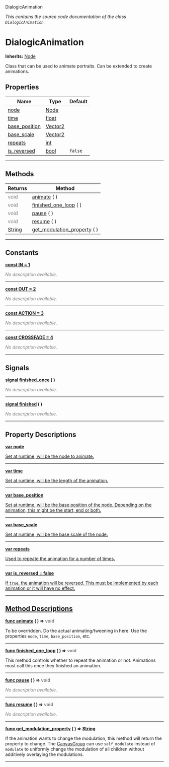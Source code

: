 
<div class="header-banner purple">
<div class="header-label purple">DialogicAnimation</div>
</div>

*This contains the source code documentation of the class `DialogicAnimation`.*
        
# DialogicAnimation
**Inherits:** [Node](https://docs.godotengine.org/en/latest/classes/class_node.html#class-node)

Class that can be used to animate portraits. Can be extended to create animations.
## Properties
Name | Type | Default 
--- | --- | --- 
[<span class="hljs-title">node</span>](#property-node) | [Node](https://docs.godotengine.org/en/latest/classes/class_node.html#class-node) |   
[<span class="hljs-title">time</span>](#property-time) | [float](https://docs.godotengine.org/en/latest/classes/class_float.html#class-float) |   
[<span class="hljs-title">base_position</span>](#property-base_position) | [Vector2](https://docs.godotengine.org/en/latest/classes/class_vector2.html#class-vector2) |   
[<span class="hljs-title">base_scale</span>](#property-base_scale) | [Vector2](https://docs.godotengine.org/en/latest/classes/class_vector2.html#class-vector2) |   
[<span class="hljs-title">repeats</span>](#property-repeats) | [int](https://docs.godotengine.org/en/latest/classes/class_int.html#class-int) |   
[<span class="hljs-title">is_reversed</span>](#property-is_reversed) | [bool](https://docs.godotengine.org/en/latest/classes/class_bool.html#class-bool) |  `false` 
--- 

## Methods
Returns | Method 
--- | --- 
<span style = "color: gray">void</span> | [<span class="hljs-title">animate</span>](#method-animate) ( ) 
<span style = "color: gray">void</span> | [<span class="hljs-title">finished_one_loop</span>](#method-finished_one_loop) ( ) 
<span style = "color: gray">void</span> | [<span class="hljs-title">pause</span>](#method-pause) ( ) 
<span style = "color: gray">void</span> | [<span class="hljs-title">resume</span>](#method-resume) ( ) 
<span class="hljs-attribute">[String](https://docs.godotengine.org/en/latest/classes/class_string.html#class-string)</span> | [<span class="hljs-title">get_modulation_property</span>](#method-get_modulation_property) ( ) 
--- 
## Constants


<a class="header" id="constant-IN" href="#constant-IN">**<span class="hljs-attribute">const</span> <span class="hljs-title">IN</span><span class="hljs-comment"> = 1</span>**</a>



 <span style = "color: gray">*No description available.*</span> 

---


<a class="header" id="constant-OUT" href="#constant-OUT">**<span class="hljs-attribute">const</span> <span class="hljs-title">OUT</span><span class="hljs-comment"> = 2</span>**</a>



 <span style = "color: gray">*No description available.*</span> 

---


<a class="header" id="constant-ACTION" href="#constant-ACTION">**<span class="hljs-attribute">const</span> <span class="hljs-title">ACTION</span><span class="hljs-comment"> = 3</span>**</a>



 <span style = "color: gray">*No description available.*</span> 

---


<a class="header" id="constant-CROSSFADE" href="#constant-CROSSFADE">**<span class="hljs-attribute">const</span> <span class="hljs-title">CROSSFADE</span><span class="hljs-comment"> = 4</span>**</a>



 <span style = "color: gray">*No description available.*</span> 

---

## Signals


<a class="header" id="signal-finished_once" href="#signal-finished_once">**<span class="hljs-attribute">signal</span> [<span class="hljs-title">finished_once</span>](#signal-finished_once) ( )** </a>



 <span style = "color: gray">*No description available.*</span> 

---



<a class="header" id="signal-finished" href="#signal-finished">**<span class="hljs-attribute">signal</span> [<span class="hljs-title">finished</span>](#signal-finished) ( )** </a>



 <span style = "color: gray">*No description available.*</span> 

---

## Property Descriptions



<a class="header" id="property-node" href="#property-node">**<span class="hljs-attribute">var</span> <span class="hljs-title">node</span>** 



Set at runtime, will be the node to animate.

---



<a class="header" id="property-time" href="#property-time">**<span class="hljs-attribute">var</span> <span class="hljs-title">time</span>** 



Set at runtime, will be the length of the animation.

---



<a class="header" id="property-base_position" href="#property-base_position">**<span class="hljs-attribute">var</span> <span class="hljs-title">base_position</span>** 



Set at runtime, will be the base position of the node. Depending on the animation, this might be the start, end or both.

---



<a class="header" id="property-base_scale" href="#property-base_scale">**<span class="hljs-attribute">var</span> <span class="hljs-title">base_scale</span>** 



Set at runtime, will be the base scale of the node.

---



<a class="header" id="property-repeats" href="#property-repeats">**<span class="hljs-attribute">var</span> <span class="hljs-title">repeats</span>** 



Used to repeate the animation for a number of times.

---



<a class="header" id="property-is_reversed" href="#property-is_reversed">**<span class="hljs-attribute">var</span> <span class="hljs-title">is_reversed</span> <span style = "color: gray"> = </span> false** 



If `true`, the animation will be reversed. This must be implemented by each animation or it will have no effect.

---

## Method Descriptions



<a class="header" id="method-animate" href="#method-animate">**<span class="hljs-attribute">func</span> [<span class="hljs-title">animate</span>](#method-animate) ( )</a>  ⇒ <span style = "color: gray">void</span>** 



To be overridden. Do the actual animating/tweening in here. Use the properties `node`, `time`, `base_position`, etc.

---



<a class="header" id="method-finished_one_loop" href="#method-finished_one_loop">**<span class="hljs-attribute">func</span> [<span class="hljs-title">finished_one_loop</span>](#method-finished_one_loop) ( )</a>  ⇒ <span style = "color: gray">void</span>** 



This method controls whether to repeat the animation or not. Animations must call this once they finished an animation.

---



<a class="header" id="method-pause" href="#method-pause">**<span class="hljs-attribute">func</span> [<span class="hljs-title">pause</span>](#method-pause) ( )</a>  ⇒ <span style = "color: gray">void</span>** 



 <span style = "color: gray">*No description available.*</span> 

---



<a class="header" id="method-resume" href="#method-resume">**<span class="hljs-attribute">func</span> [<span class="hljs-title">resume</span>](#method-resume) ( )</a>  ⇒ <span style = "color: gray">void</span>** 



 <span style = "color: gray">*No description available.*</span> 

---



<a class="header" id="method-get_modulation_property" href="#method-get_modulation_property">**<span class="hljs-attribute">func</span> [<span class="hljs-title">get_modulation_property</span>](#method-get_modulation_property) ( )</a>  ⇒ <span class="hljs-attribute">[String](https://docs.godotengine.org/en/latest/classes/class_string.html#class-string)</span>** 



If the animation wants to change the modulation, this method will return the property to change.  The [CanvasGroup](class_canvasgroup.md) can use `self_modulate` instead of `modulate` to uniformly change the modulation of all children without additively overlaying the modulations.

---

